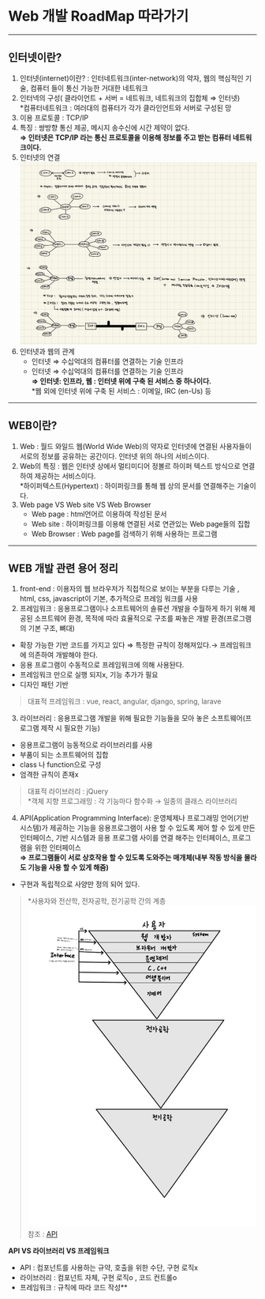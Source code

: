 # Web 개발 RoadMap 따라가기

***
## 인터넷이란?
1. 인터넷(internet)이란? : 인터네트워크(inter-network)의 약자, 웹의 핵심적인 기술, 컴퓨터 들이 통신 가능한 거대한 네트워크 
2. 인터넥의 구성( 클라이언트 + 서버 = 네트워크, 네트워크의 집합체 ⇒ 인터넷)  
   *컴퓨터네트워크 : 여러대의 컴퓨터가 각가 클라인언트와 서버로 구성된 망
3. 이용 프로토콜 : TCP/IP
4. 특징 : 쌍방향 통신 제공, 메시지 송수신에 시간 제약이 없다.  
**⇒ 인터넷은 TCP/IP 라는 통신 프로토콜을 이용해 정보를 주고 받는 컴퓨터 네트워크이다.**
5. 인터넷의 연결  
![인터넷 연결 방식](./img/internet.jpeg)  
6. 인터넷과 웹의 관계  
   - 인터넷 ⇒ 수십억대의 컴퓨터를 연결하는 기술 인프라  
   - 인터넷 ⇒ 수십억대의 컴퓨터를 연결하는 기술 인프라  
   **⇒ 인터넷: 인프라, 웹 : 인터넷 위에 구축 된 서비스 중 하나이다.**    
   *웹 외에 인터넷 위에 구축 된 서비스 : 이메일, IRC (en-Us) 등

***
## WEB이란?
1. Web : 월드 와일드 웹(World Wide Web)의 약자로 인터넷에 연결된 사용자들이 서로의 정보를 공유하는 공간이다. 인터넷 위의 하나의 서비스이다.  
2. Web의 특징 : 웹은 인터넷 상에서 멀티미디어 정볼르 하이퍼 텍스트 방식으로 연결하여 제공하는 서비스이다.  
 *하이퍼텍스트(Hypertext) : 하이퍼링크를 통해 웹 상의 문서를 연결해주는 기술이다. 
3. Web page VS Web site VS Web Browser  
   - Web page : html언어르 이용하여 작성된 문서  
   - Web site : 하이퍼링크를 이용해 연결된 서로 연관있는 Web page들의 집합  
   - Web Browser : Web page를 검색하기 위해 사용하는 프로그램  

***
## WEB 개발 관련 용어 정리
1. front-end : 이용자의 웹 브라우저가 직접적으로 보이는 부분을 다루는 기술 , html, css, javascript이 기본, 추가적으로 프레임 워크를 사용  
2. 프레임워크 : 응용프로그램이나 소프트웨어의 솔류션 개발을 수월하게 하기 위해 제공된 소프트웨어 환경, 목적에 따라 효율적으로 구조를 짜놓은 개발 환경(프로그램의 기본 구조, 뼈대)  
 - 확장 가능한 기반 코드를 가지고 있다 ⇒ 특정한 규칙이 정해져있다.→ 프레임워크에 의존하여 개발해야 한다.    
 - 응용 프로그램이 수동적으로 프레임워크에 의해 사용돤다.  
 - 프레임워크 만으로 실행 되지x, 기능 추가가 필요  
 - 디자인 패턴 기반  
 > 대표적 프레임워크 : vue, react, angular, django, spring, larave   
3. 라이브러리 : 응용프로그램 개발을 위해 필요한 기능들을 모아 놓은 소프트웨어(프로그램 제작 시 필요한 기능)    
 - 응용프로그램이 능동적으로 라이브러리를 사용    
 - 부품이 되는 소프트웨어의 집합  
 - class 나 function으로 구성  
 - 엄격한 규칙이 존재x  
 > 대표적 라이브러리 : jQuery  
 > *객체 지향 프로그래밍 : 각 기능마다 함수화 → 일종의 클래스 라이브러리  
4. API(Application Programming Interface): 운영체제나 프로그래밍 언어(기반 시스템)가 제공하는 기능을 응용프로그램이 사용 할 수 있도록 제어 할 수 있게 만든 인터페이스, 기반 시스템과 응용 프로그램 사이를 연결 해주는 인터페이스, 프로그램을 위한 인터페이스  
**⇒ 프로그램들이 서로 상호작용 할 수 있도록 도와주는 매개체(내부 작동 방식을 몰라도 기능을 사용 할 수 있게 해줌)**  
 - 구현과 독립적으로 사양만 정의 되어 있다.  
 > *사용자와 전산학, 전자공학, 전기공학 간의 계층  
 > ![전산학계층](./img/CS.jpg)  
 > 참조 : [API](https://opentutorials.org/course/1189/6205)
  
**API VS 라이브러리 VS 프레임워크**  
- API : 컴포넌트를 사용하는 규약, 호출을 위한 수단, 구현 로직x  
- 라이브러리 : 컴포넌트 자체, 구현 로직o , 코드 컨트롤o    
- 프레임워크 : 규칙에 따라 코드 작성**





